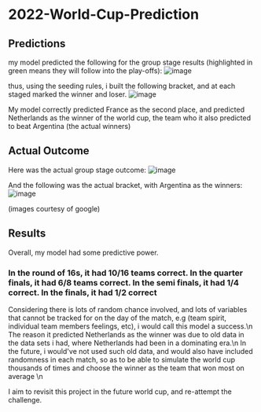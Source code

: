 # 2022-World-Cup-Prediction

 ## Predictions
 my model predicted the following for the group stage results (highlighted in green means they will follow into the play-offs):
 ![image](https://github.com/lwebbern/2022-World-Cup-Prediction/assets/107919998/baae5bca-ef93-463a-b194-2e410b4037e4)

thus, using the seeding rules, i built the following bracket, and at each staged marked the winner and loser.
![image](https://github.com/lwebbern/2022-World-Cup-Prediction/assets/107919998/99ccb73b-315e-4029-bd46-739c8b9f2034)

My model correctly predicted France as the second place, and predicted Netherlands as the winner of the world cup, the team who it also predicted to beat Argentina (the actual winners)

## Actual Outcome

Here was the actual group stage outcome:
![image](https://github.com/lwebbern/2022-World-Cup-Prediction/assets/107919998/95753b0f-09ab-4eae-a3d6-8c16bdbe1eec)



And the following was the actual bracket, with Argentina as the winners:
![image](https://github.com/lwebbern/2022-World-Cup-Prediction/assets/107919998/0a575a26-4d38-4883-abb2-2090a9fea754)

(images courtesy of google)

## Results
Overall, my model had some predictive power.
### In the round of 16s, it had 10/16 teams correct. In the quarter finals, it had 6/8 teams correct. In the semi finals, it had 1/4 correct. In the finals, it had 1/2 correct

Considering there is lots of random chance involved, and lots of variables that cannot be tracked for on the day of the match, e.g (team spirit, individual team members feelings, etc), i would call this model a success.\n
The reason it predicted Netherlands as the winner was due to old data in the data sets i had, where Netherlands had been in a dominating era.\n
In the future, i would've not used such old data, and would also have included randomness in each match, so as to be able to simulate the world cup thousands of times and choose the winner as the team that won most on average \n

I aim to revisit this project in the future world cup, and re-attempt the challenge.

